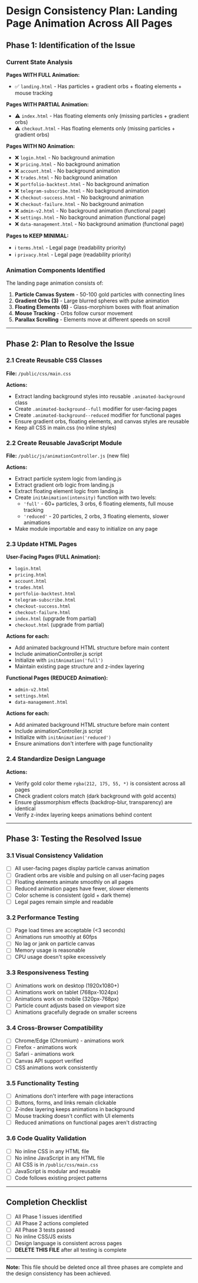 # Design Consistency Plan: Landing Page Animation Across All Pages

## Phase 1: Identification of the Issue

### Current State Analysis

**Pages WITH FULL Animation:**
- ✅ `landing.html` - Has particles + gradient orbs + floating elements + mouse tracking

**Pages WITH PARTIAL Animation:**
- ⚠️ `index.html` - Has floating elements only (missing particles + gradient orbs)
- ⚠️ `checkout.html` - Has floating elements only (missing particles + gradient orbs)

**Pages WITH NO Animation:**
- ❌ `login.html` - No background animation
- ❌ `pricing.html` - No background animation
- ❌ `account.html` - No background animation
- ❌ `trades.html` - No background animation
- ❌ `portfolio-backtest.html` - No background animation
- ❌ `telegram-subscribe.html` - No background animation
- ❌ `checkout-success.html` - No background animation
- ❌ `checkout-failure.html` - No background animation
- ❌ `admin-v2.html` - No background animation (functional page)
- ❌ `settings.html` - No background animation (functional page)
- ❌ `data-management.html` - No background animation (functional page)

**Pages to KEEP MINIMAL:**
- ℹ️ `terms.html` - Legal page (readability priority)
- ℹ️ `privacy.html` - Legal page (readability priority)

### Animation Components Identified

The landing page animation consists of:
1. **Particle Canvas System** - 50-100 gold particles with connecting lines
2. **Gradient Orbs (3)** - Large blurred spheres with pulse animation
3. **Floating Elements (6)** - Glass-morphism boxes with float animation
4. **Mouse Tracking** - Orbs follow cursor movement
5. **Parallax Scrolling** - Elements move at different speeds on scroll

---

## Phase 2: Plan to Resolve the Issue

### 2.1 Create Reusable CSS Classes
**File:** `/public/css/main.css`

**Actions:**
- Extract landing background styles into reusable `.animated-background` class
- Create `.animated-background--full` modifier for user-facing pages
- Create `.animated-background--reduced` modifier for functional pages
- Ensure gradient orbs, floating elements, and canvas styles are reusable
- Keep all CSS in main.css (no inline styles)

### 2.2 Create Reusable JavaScript Module
**File:** `/public/js/animationController.js` (new file)

**Actions:**
- Extract particle system logic from landing.js
- Extract gradient orb logic from landing.js
- Extract floating element logic from landing.js
- Create `initAnimation(intensity)` function with two levels:
  - `'full'` - 60+ particles, 3 orbs, 6 floating elements, full mouse tracking
  - `'reduced'` - 20 particles, 2 orbs, 3 floating elements, slower animations
- Make module importable and easy to initialize on any page

### 2.3 Update HTML Pages

**User-Facing Pages (FULL Animation):**
- `login.html`
- `pricing.html`
- `account.html`
- `trades.html`
- `portfolio-backtest.html`
- `telegram-subscribe.html`
- `checkout-success.html`
- `checkout-failure.html`
- `index.html` (upgrade from partial)
- `checkout.html` (upgrade from partial)

**Actions for each:**
- Add animated background HTML structure before main content
- Include animationController.js script
- Initialize with `initAnimation('full')`
- Maintain existing page structure and z-index layering

**Functional Pages (REDUCED Animation):**
- `admin-v2.html`
- `settings.html`
- `data-management.html`

**Actions for each:**
- Add animated background HTML structure before main content
- Include animationController.js script
- Initialize with `initAnimation('reduced')`
- Ensure animations don't interfere with page functionality

### 2.4 Standardize Design Language

**Actions:**
- Verify gold color theme `rgba(212, 175, 55, *)` is consistent across all pages
- Check gradient colors match (dark background with gold accents)
- Ensure glassmorphism effects (backdrop-blur, transparency) are identical
- Verify z-index layering keeps animations behind content

---

## Phase 3: Testing the Resolved Issue

### 3.1 Visual Consistency Validation
- [ ] All user-facing pages display particle canvas animation
- [ ] Gradient orbs are visible and pulsing on all user-facing pages
- [ ] Floating elements animate smoothly on all pages
- [ ] Reduced animation pages have fewer, slower elements
- [ ] Color scheme is consistent (gold + dark theme)
- [ ] Legal pages remain simple and readable

### 3.2 Performance Testing
- [ ] Page load times are acceptable (<3 seconds)
- [ ] Animations run smoothly at 60fps
- [ ] No lag or jank on particle canvas
- [ ] Memory usage is reasonable
- [ ] CPU usage doesn't spike excessively

### 3.3 Responsiveness Testing
- [ ] Animations work on desktop (1920x1080+)
- [ ] Animations work on tablet (768px-1024px)
- [ ] Animations work on mobile (320px-768px)
- [ ] Particle count adjusts based on viewport size
- [ ] Animations gracefully degrade on smaller screens

### 3.4 Cross-Browser Compatibility
- [ ] Chrome/Edge (Chromium) - animations work
- [ ] Firefox - animations work
- [ ] Safari - animations work
- [ ] Canvas API support verified
- [ ] CSS animations work consistently

### 3.5 Functionality Testing
- [ ] Animations don't interfere with page interactions
- [ ] Buttons, forms, and links remain clickable
- [ ] Z-index layering keeps animations in background
- [ ] Mouse tracking doesn't conflict with UI elements
- [ ] Reduced animations on functional pages aren't distracting

### 3.6 Code Quality Validation
- [ ] No inline CSS in any HTML file
- [ ] No inline JavaScript in any HTML file
- [ ] All CSS is in `/public/css/main.css`
- [ ] JavaScript is modular and reusable
- [ ] Code follows existing project patterns

---

## Completion Checklist

- [ ] All Phase 1 issues identified
- [ ] All Phase 2 actions completed
- [ ] All Phase 3 tests passed
- [ ] No inline CSS/JS exists
- [ ] Design language is consistent across pages
- [ ] **DELETE THIS FILE** after all testing is complete

---

**Note:** This file should be deleted once all three phases are complete and the design consistency has been achieved.

